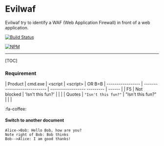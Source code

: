 # Evilwaf

Evilwaf try to identify a WAF (Web Application Firewall) in front of a web application.

[![Build Status](https://secure.travis-ci.org/eviltik/evilwaf.png)](http://travis-ci.org/eviltik/evilwaf)

[![NPM](https://nodei.co/npm-dl/evilwaf.png)](https://nodei.co/npm-dl/evilwaf/)

----

[TOC]

### Requirement


| Product          | cmd.exe                      | &lt;script        | &lt;script&gt; | OR B=B |
 ----------------- | ---------------------------- | ------------------ --------- | ------ |
| F5               | Not blocked                  | 'Isn't this fun?' |          |        |
| Quotes           | `"Isn't this fun?"`          | "Isn't this fun?" |          |        |

:fa-coffee:

#### <i class="icon-folder-open"></i> Switch to another document



```sequence
Alice->Bob: Hello Bob, how are you?
Note right of Bob: Bob thinks
Bob-->Alice: I am good thanks!
```
